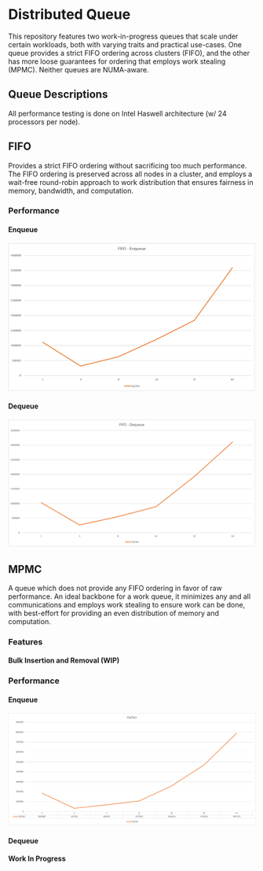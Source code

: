# Distributed Queue

This repository features two work-in-progress queues that scale under certain
workloads, both with varying traits and practical use-cases. One queue provides
a strict FIFO ordering across clusters (FIFO), and the other has more loose
guarantees for ordering that employs work stealing (MPMC). Neither queues are
NUMA-aware.

## Queue Descriptions

All performance testing is done on Intel Haswell architecture (w/ 24 processors per node).

## FIFO

Provides a strict FIFO ordering without sacrificing too much performance. The FIFO ordering
is preserved across all nodes in a cluster, and employs a wait-free round-robin approach
to work distribution that ensures fairness in memory, bandwidth, and computation.

### Performance

#### Enqueue

![](Results/EnqueueFIFO.png)

#### Dequeue

![](Results/DequeueFIFO.png)

## MPMC

A queue which does not provide any FIFO ordering in favor of raw performance. An ideal
backbone for a work queue, it minimizes any and all communications and employs work stealing
to ensure work can be done, with best-effort for providing an even distribution of memory and computation.

### Features

#### Bulk Insertion and Removal (WIP)

### Performance

#### Enqueue

![](Results/EnqueueMPMC.png)

#### Dequeue

**Work In Progress**
